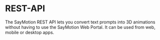 # REST-API
The SayMotion REST API lets you convert text prompts into 3D animations without having to use the SayMotion Web Portal. It can be used from web, mobile or desktop apps.
